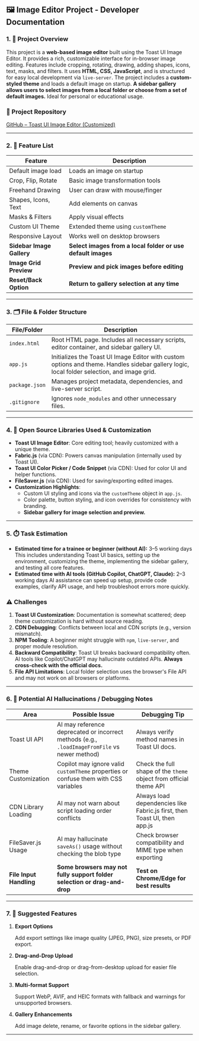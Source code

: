 ## 🖼️ Image Editor Project - Developer Documentation

### 1. 📌 Project Overview

This project is a **web-based image editor** built using the Toast UI Image Editor. It provides a rich, customizable interface for in-browser image editing. Features include cropping, rotating, drawing, adding shapes, icons, text, masks, and filters. It uses **HTML, CSS, JavaScript**, and is structured for easy local development via `live-server`. The project includes a **custom-styled theme** and loads a default image on startup. **A sidebar gallery allows users to select images from a local folder or choose from a set of default images.** Ideal for personal or educational usage.

### 🔗 Project Repository

[GitHub – Toast UI Image Editor (Customized)](https://github.com/Durjoy1971/Toast-UI-Image-Editor)

---

### 2. 🚀 Feature List

| Feature                   | Description                                                 |
| ------------------------- | ----------------------------------------------------------- |
| Default image load        | Loads an image on startup                                   |
| Crop, Flip, Rotate        | Basic image transformation tools                            |
| Freehand Drawing          | User can draw with mouse/finger                             |
| Shapes, Icons, Text       | Add elements on canvas                                      |
| Masks & Filters           | Apply visual effects                                        |
| Custom UI Theme           | Extended theme using `customTheme`                          |
| Responsive Layout         | Works well on desktop browsers                              |
| **Sidebar Image Gallery** | **Select images from a local folder or use default images** |
| **Image Grid Preview**    | **Preview and pick images before editing**                  |
| **Reset/Back Option**     | **Return to gallery selection at any time**                 |

---

### 3. 🗂️ File & Folder Structure

| File/Folder    | Description                                                                                                                                 |
| -------------- | ------------------------------------------------------------------------------------------------------------------------------------------- |
| `index.html`   | Root HTML page. Includes all necessary scripts, editor container, and sidebar gallery UI.                                                   |
| `app.js`       | Initializes the Toast UI Image Editor with custom options and theme. Handles sidebar gallery logic, local folder selection, and image grid. |
| `package.json` | Manages project metadata, dependencies, and live-server script.                                                                             |
| `.gitignore`   | Ignores `node_modules` and other unnecessary files.                                                                                         |

---

### 4. 🧩 Open Source Libraries Used & Customization

- **Toast UI Image Editor**: Core editing tool; heavily customized with a unique theme.
- **Fabric.js** (via CDN): Powers canvas manipulation (internally used by Toast UI).
- **Toast UI Color Picker / Code Snippet** (via CDN): Used for color UI and helper functions.
- **FileSaver.js** (via CDN): Used for saving/exporting edited images.
- **Customization Highlights**:
  - Custom UI styling and icons via the `customTheme` object in `app.js`.
  - Color palette, button styling, and icon overrides for consistency with branding.
  - **Sidebar gallery for image selection and preview.**

---

### 5. ⏱️ Task Estimation

- **Estimated time for a trainee or beginner (without AI):** 3–5 working days
  This includes understanding Toast UI basics, setting up the environment, customizing the theme, implementing the sidebar gallery, and testing all core features.
- **Estimated time with AI tools (GitHub Copilot, ChatGPT, Claude):** 2–3 working days
  AI assistance can speed up setup, provide code examples, clarify API usage, and help troubleshoot errors more quickly.

### ⚠️ Challenges

1. **Toast UI Customization**: Documentation is somewhat scattered; deep theme customization is hard without source reading.
2. **CDN Debugging**: Conflicts between local and CDN scripts (e.g., version mismatch).
3. **NPM Tooling**: A beginner might struggle with `npm`, `live-server`, and proper module resolution.
4. **Backward Compatibility**: Toast UI breaks backward compatibility often. AI tools like Copilot/ChatGPT may hallucinate outdated APIs. **Always cross-check with the official docs.**
5. **File API Limitations**: Local folder selection uses the browser's File API and may not work on all browsers or platforms.

---

### 6. 🧠 Potential AI Hallucinations / Debugging Notes

| Area                    | Possible Issue                                                                                | Debugging Tip                                                             |
| ----------------------- | --------------------------------------------------------------------------------------------- | ------------------------------------------------------------------------- |
| Toast UI API            | AI may reference deprecated or incorrect methods (e.g., `.loadImageFromFile` vs newer method) | Always verify method names in Toast UI docs.                              |
| Theme Customization     | Copilot may ignore valid `customTheme` properties or confuse them with CSS variables          | Check the full shape of the `theme` object from official theme API        |
| CDN Library Loading     | AI may not warn about script loading order conflicts                                          | Always load dependencies like Fabric.js first, then Toast UI, then app.js |
| FileSaver.js Usage      | AI may hallucinate `saveAs()` usage without checking the blob type                            | Check browser compatibility and MIME type when exporting                  |
| **File Input Handling** | **Some browsers may not fully support folder selection or drag-and-drop**                     | **Test on Chrome/Edge for best results**                                  |

---

### 7. 🌱 Suggested Features

1. **Export Options**

   Add export settings like image quality (JPEG, PNG), size presets, or PDF export.

2. **Drag-and-Drop Upload**

   Enable drag-and-drop or drag-from-desktop upload for easier file selection.

3. **Multi-format Support**

   Support WebP, AVIF, and HEIC formats with fallback and warnings for unsupported browsers.

4. **Gallery Enhancements**

   Add image delete, rename, or favorite options in the sidebar gallery.

---
